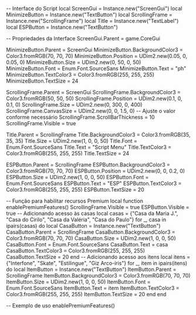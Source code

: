 -- Interface do Script
local ScreenGui = Instance.new("ScreenGui")
local MinimizeButton = Instance.new("TextButton")
local ScrollingFrame = Instance.new("ScrollingFrame")
local Title = Instance.new("TextLabel")
local ESPButton = Instance.new("TextButton")

-- Propriedades da Interface
ScreenGui.Parent = game.CoreGui

MinimizeButton.Parent = ScreenGui
MinimizeButton.BackgroundColor3 = Color3.fromRGB(70, 70, 70)
MinimizeButton.Position = UDim2.new(0.05, 0, 0.05, 0)
MinimizeButton.Size = UDim2.new(0, 50, 0, 50)
MinimizeButton.Font = Enum.Font.SourceSans
MinimizeButton.Text = "ph"
MinimizeButton.TextColor3 = Color3.fromRGB(255, 255, 255)
MinimizeButton.TextSize = 24

ScrollingFrame.Parent = ScreenGui
ScrollingFrame.BackgroundColor3 = Color3.fromRGB(50, 50, 50)
ScrollingFrame.Position = UDim2.new(0.1, 0, 0.1, 0)
ScrollingFrame.Size = UDim2.new(0, 300, 0, 400)
ScrollingFrame.CanvasSize = UDim2.new(0, 0, 1.5, 0) -- Ajuste o valor conforme necessário
ScrollingFrame.ScrollBarThickness = 10
ScrollingFrame.Visible = true

Title.Parent = ScrollingFrame
Title.BackgroundColor3 = Color3.fromRGB(35, 35, 35)
Title.Size = UDim2.new(1, 0, 0, 50)
Title.Font = Enum.Font.SourceSans
Title.Text = "Script Menu"
Title.TextColor3 = Color3.fromRGB(255, 255, 255)
Title.TextSize = 24

ESPButton.Parent = ScrollingFrame
ESPButton.BackgroundColor3 = Color3.fromRGB(70, 70, 70)
ESPButton.Position = UDim2.new(0, 0, 0.2, 0)
ESPButton.Size = UDim2.new(1, 0, 0, 50)
ESPButton.Font = Enum.Font.SourceSans
ESPButton.Text = "ESP"
ESPButton.TextColor3 = Color3.fromRGB(255, 255, 255)
ESPButton.TextSize = 20

-- Função para habilitar recursos Premium
local function enablePremiumFeatures()
    ScrollingFrame.Visible = true
    ESPButton.Visible = true
    -- Adicionando acesso às casas
    local casas = {"Casa da Maria J.", "Casa do Cirilo", "Casa da Valéria", "Casa do Paulo"}
    for _, casa in ipairs(casas) do
        local CasaButton = Instance.new("TextButton")
        CasaButton.Parent = ScrollingFrame
        CasaButton.BackgroundColor3 = Color3.fromRGB(70, 70, 70)
        CasaButton.Size = UDim2.new(1, 0, 0, 50)
        CasaButton.Font = Enum.Font.SourceSans
        CasaButton.Text = casa
        CasaButton.TextColor3 = Color3.fromRGB(255, 255, 255)
        CasaButton.TextSize = 20
    end
    -- Adicionando acesso aos itens
    local itens = {"Interfone", "Skate", "Estilingue", "Giz Arco-íris"}
    for _, item in ipairs(itens) do
        local ItemButton = Instance.new("TextButton")
        ItemButton.Parent = ScrollingFrame
        ItemButton.BackgroundColor3 = Color3.fromRGB(70, 70, 70)
        ItemButton.Size = UDim2.new(1, 0, 0, 50)
        ItemButton.Font = Enum.Font.SourceSans
        ItemButton.Text = item
        ItemButton.TextColor3 = Color3.fromRGB(255, 255, 255)
        ItemButton.TextSize = 20
    end
end

-- Exemplo de uso
enablePremiumFeatures()
